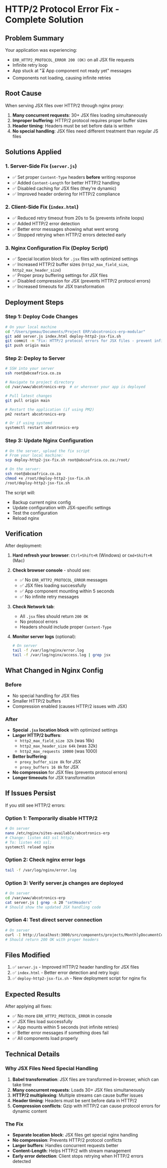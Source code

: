 # HTTP/2 Protocol Error Fix - Complete Solution

## Problem Summary

Your application was experiencing:
- `ERR_HTTP2_PROTOCOL_ERROR 200 (OK)` on all JSX file requests
- Infinite retry loop
- App stuck at "⏳ App component not ready yet" messages
- Components not loading, causing infinite retries

## Root Cause

When serving JSX files over HTTP/2 through nginx proxy:
1. **Many concurrent requests**: 30+ JSX files loading simultaneously
2. **Improper buffering**: HTTP/2 protocol requires proper buffer sizes
3. **Header timing**: Headers must be set before data is written
4. **No special handling**: JSX files need different treatment than regular JS files

## Solutions Applied

### 1. Server-Side Fix (`server.js`)
- ✅ Set proper `Content-Type` headers **before** writing response
- ✅ Added `Content-Length` for better HTTP/2 handling
- ✅ Disabled caching for JSX files (they're dynamic)
- ✅ Improved header ordering for HTTP/2 compliance

### 2. Client-Side Fix (`index.html`)
- ✅ Reduced retry timeout from 20s to 5s (prevents infinite loops)
- ✅ Added HTTP/2 error detection
- ✅ Better error messages showing what went wrong
- ✅ Stopped retrying when HTTP/2 errors detected early

### 3. Nginx Configuration Fix (Deploy Script)
- ✅ Special location block for `.jsx` files with optimized settings
- ✅ Increased HTTP/2 buffer sizes (`http2_max_field_size`, `http2_max_header_size`)
- ✅ Proper proxy buffering settings for JSX files
- ✅ Disabled compression for JSX (prevents HTTP/2 protocol errors)
- ✅ Increased timeouts for JSX transformation

## Deployment Steps

### Step 1: Deploy Code Changes

```bash
# On your local machine
cd "/Users/gemau/Documents/Project ERP/abcotronics-erp-modular"
git add server.js index.html deploy-http2-jsx-fix.sh
git commit -m "Fix: HTTP/2 protocol errors for JSX files - prevent infinite retries"
git push origin main
```

### Step 2: Deploy to Server

```bash
# SSH into your server
ssh root@abcoafrica.co.za

# Navigate to project directory
cd /var/www/abcotronics-erp  # or wherever your app is deployed

# Pull latest changes
git pull origin main

# Restart the application (if using PM2)
pm2 restart abcotronics-erp

# Or if using systemd
systemctl restart abcotronics-erp
```

### Step 3: Update Nginx Configuration

```bash
# On the server, upload the fix script
# From your local machine:
scp deploy-http2-jsx-fix.sh root@abcoafrica.co.za:/root/

# On the server:
ssh root@abcoafrica.co.za
chmod +x /root/deploy-http2-jsx-fix.sh
/root/deploy-http2-jsx-fix.sh
```

The script will:
- Backup current nginx config
- Update configuration with JSX-specific settings
- Test the configuration
- Reload nginx

## Verification

After deployment:

1. **Hard refresh your browser**: `Ctrl+Shift+R` (Windows) or `Cmd+Shift+R` (Mac)

2. **Check browser console** - should see:
   - ✅ No `ERR_HTTP2_PROTOCOL_ERROR` messages
   - ✅ JSX files loading successfully
   - ✅ App component mounting within 5 seconds
   - ✅ No infinite retry messages

3. **Check Network tab**:
   - All `.jsx` files should return `200 OK`
   - No protocol errors
   - Headers should include proper `Content-Type`

4. **Monitor server logs** (optional):
   ```bash
   # On server
   tail -f /var/log/nginx/error.log
   tail -f /var/log/nginx/access.log | grep jsx
   ```

## What Changed in Nginx Config

### Before
- No special handling for JSX files
- Smaller HTTP/2 buffers
- Compression enabled (causes HTTP/2 issues with JSX)

### After
- **Special `.jsx` location block** with optimized settings
- **Larger HTTP/2 buffers**: 
  - `http2_max_field_size 32k` (was 16k)
  - `http2_max_header_size 64k` (was 32k)
  - `http2_max_requests 10000` (was 1000)
- **Better buffering**: 
  - `proxy_buffer_size 8k` for JSX
  - `proxy_buffers 16 8k` for JSX
- **No compression** for JSX files (prevents protocol errors)
- **Longer timeouts** for JSX transformation

## If Issues Persist

If you still see HTTP/2 errors:

### Option 1: Temporarily disable HTTP/2
```bash
# On server
nano /etc/nginx/sites-available/abcotronics-erp
# Change: listen 443 ssl http2;
# To: listen 443 ssl;
systemctl reload nginx
```

### Option 2: Check nginx error logs
```bash
tail -f /var/log/nginx/error.log
```

### Option 3: Verify server.js changes are deployed
```bash
# On server
cd /var/www/abcotronics-erp
cat server.js | grep -A 20 "setHeaders"
# Should show the updated JSX handling code
```

### Option 4: Test direct server connection
```bash
# On server
curl -I http://localhost:3000/src/components/projects/MonthlyDocumentCollectionTracker.jsx
# Should return 200 OK with proper headers
```

## Files Modified

1. ✅ `server.js` - Improved HTTP/2 header handling for JSX files
2. ✅ `index.html` - Better error detection and retry logic
3. ✅ `deploy-http2-jsx-fix.sh` - New deployment script for nginx fix

## Expected Results

After applying all fixes:
- ✅ No more `ERR_HTTP2_PROTOCOL_ERROR` in console
- ✅ JSX files load successfully
- ✅ App mounts within 5 seconds (not infinite retries)
- ✅ Better error messages if something does fail
- ✅ All components load properly

## Technical Details

### Why JSX Files Need Special Handling

1. **Babel transformation**: JSX files are transformed in-browser, which can take time
2. **Many concurrent requests**: Loads 30+ JSX files simultaneously
3. **HTTP/2 multiplexing**: Multiple streams can cause buffer issues
4. **Header timing**: Headers must be sent before data in HTTP/2
5. **Compression conflicts**: Gzip with HTTP/2 can cause protocol errors for dynamic content

### The Fix

- **Separate location block**: JSX files get special nginx handling
- **No compression**: Prevents HTTP/2 protocol conflicts
- **Larger buffers**: Handles concurrent requests better
- **Content-Length**: Helps HTTP/2 with stream management
- **Early error detection**: Client stops retrying when HTTP/2 errors detected

